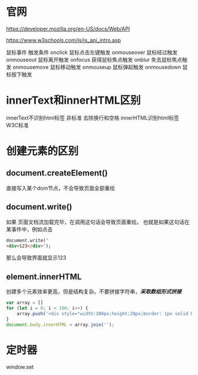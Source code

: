 # 官网

https://developer.mozilla.org/en-US/docs/Web/API

https://www.w3schools.com/js/js_api_intro.asp

鼠标事件
触发条件
onclick
鼠标点击左键触发
onmouseover
鼠标经过触发
onmouseout
鼠标离开触发
onfocus
获得鼠标焦点触发
onblur
失去鼠标焦点触发
onmousemove
鼠标移动触发
onmouseup
鼠标弹起触发
onmousedown
鼠标按下触发

# innerText和innerHTML区别

innerText不识别html标签 非标准 去除换行和空格
innerHTML识别html标签 W3C标准

# 创建元素的区别

## document.createElement()

直接写入某个dom节点，不会导致页面全部重绘

## document.write()

如果 页面文档流加载完毕，在调用这句话会导致页面重绘。
也就是如果这句话在某事件中，例如点击

```html
document.write('
<div>123</div>');
```

那么会导致界面就显示123

## element.innerHTML

创建多个元素效率更高，但是结构复杂。不要拼接字符串，***采取数组形式拼接***

```js
var array = []
for (let i = 0; i < 100; i++) {
    array.push('<div style="width:100px;height:20px;border: 1px solid blue;"></div>')
}
document.body.innerHTML = array.join('');
```

# 定时器

window.set